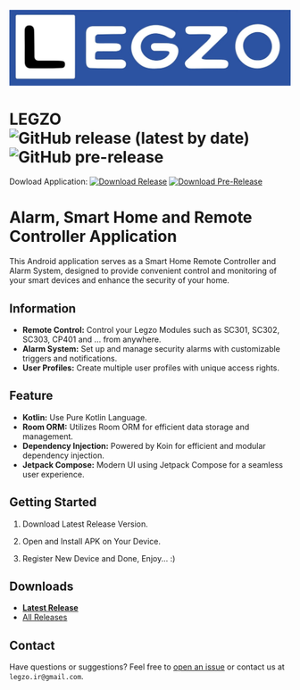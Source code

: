 ![LEGZO Logo](logo.jpg)

# LEGZO ![GitHub release (latest by date)](https://img.shields.io/github/v/release/yusefpasha/LEGZO?label=Latest%20Release) ![GitHub pre-release](https://img.shields.io/github/v/release/yusefpasha/LEGZO?include_prereleases&label=Pre-release)
Dowload Application: 
[![Download Release](https://img.shields.io/badge/Download-Release-brightgreen)](https://github.com/yusefpasha/LEGZO/releases/download/v1/LEGZO.apk)
[![Download Pre-Release](https://img.shields.io/badge/Download-Pre--Release-yellow)](https://github.com/yusefpasha/LEGZO/releases/download/v2/LEGZO.apk)

# Alarm, Smart Home and Remote Controller Application

This Android application serves as a Smart Home Remote Controller and Alarm System, designed to provide convenient control and monitoring of your smart devices and enhance the security of your home.

## Information

- **Remote Control:** Control your Legzo Modules such as SC301, SC302, SC303, CP401 and ... from anywhere.
- **Alarm System:** Set up and manage security alarms with customizable triggers and notifications.
- **User Profiles:** Create multiple user profiles with unique access rights.

## Feature

- **Kotlin:** Use Pure Kotlin Language.
- **Room ORM:** Utilizes Room ORM for efficient data storage and management.
- **Dependency Injection:** Powered by Koin for efficient and modular dependency injection.
- **Jetpack Compose:** Modern UI using Jetpack Compose for a seamless user experience.

## Getting Started

1. Download Latest Release Version.

2. Open and Install APK on Your Device.

3. Register New Device and Done, Enjoy... :)

## Downloads

- [**Latest Release**](https://github.com/yusefpasha/LEGZO/releases/latest)
- [All Releases](https://github.com/yusefpasha/LEGZO/releases)

## Contact

Have questions or suggestions? Feel free to [open an issue](https://github.com/yusefpasha/LEGZO/issues) or contact us at `legzo.ir@gmail.com`.
